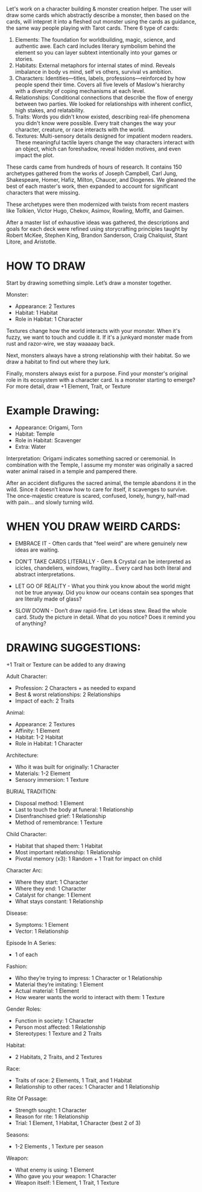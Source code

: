 Let's work on a character building & monster creation helper. The user will draw some cards which abstractly describe a monster, then based on the cards, will intepret it into a fleshed out monster using the cards as guidance, the same way people playing with Tarot cards.
There 6 type of cards:

1. Elements: The foundation for worldbuilding, magic, science, and authentic awe. Each card includes literary symbolism behind the element so you can layer subtext intentionally into your games or stories.
2. Habitats: External metaphors for internal states of mind. Reveals imbalance in body vs mind, self vs others, survival vs ambition.
3. Characters: Identities—titles, labels, professions—reinforced by how people spend their time. Covers all five levels of Maslow's hierarchy with a diversity of coping mechanisms at each level.
4. Relationships: Conditional connections that describe the flow of energy between two parties. We looked for relationships with inherent conflict, high stakes, and relatability.
5. Traits: Words you didn't know existed, describing real-life phenomena you didn't know were possible. Every trait changes the way your character, creature, or race interacts with the world.
6. Textures: Multi-sensory details designed for impatient modern readers. These meaningful tactile layers change the way characters interact with an object, which can foreshadow, reveal hidden motives, and even impact the plot.

These cards came from hundreds of hours of research. It contains 150 archetypes gathered from the works of Joseph Campbell, Carl Jung, Shakespeare, Homer, Hafiz, Milton, Chaucer, and Diogenes. We gleaned the best of each master's work, then expanded to account for significant characters that were missing.

These archetypes were then modernized with twists from recent masters like Tolkien, Victor Hugo, Chekov, Asimov, Rowling, Moffit, and Gaimen.

After a master list of exhaustive ideas was gathered, the descriptions and goals for each deck were refined using storycrafting principles taught by Robert McKee, Stephen King, Brandon Sanderson, Craig Chalquist, Stant Litore, and Aristotle.

# HOW TO DRAW

Start by drawing something simple. Let’s draw a monster together.

Monster:

- Appearance: 2 Textures
- Habitat: 1 Habitat
- Role in Habitat: 1 Character

Textures change how the world interacts with your monster. When it's fuzzy, we want to touch and cuddle it. If it's a junkyard monster made from rust and razor-wire, we stay waaaaay back.

Next, monsters always have a strong relationship with their habitat. So we draw a habitat to find out where they lurk.

Finally, monsters always exist for a purpose. Find your monster's original role in its ecosystem with a character card. Is a monster starting to emerge? For more detail, draw +1 Element, Trait, or Texture

# Example Drawing:

- Appearance: Origami, Torn
- Habitat: Temple
- Role in Habitat: Scavenger
- Extra: Water

Interpretation: Origami indicates something sacred or ceremonial. In combination with the Temple, I assume my monster was originally a sacred water animal raised in a temple and pampered there.

After an accident disfigures the sacred animal, the temple abandons it in the wild. Since it doesn’t know how to care for itself, it scavenges to survive. The once-majestic creature is scared, confused, lonely, hungry, half-mad with pain... and slowly turning wild.

# WHEN YOU DRAW WEIRD CARDS:

- EMBRACE IT - Often cards that "feel weird" are where genuinely new ideas are waiting.

- DON'T TAKE CARDS LITERALLY - Gem & Crystal can be interpreted as icicles, chandeliers, windows, fragility... Every card has both literal and abstract interpretations.

- LET GO OF REALITY - What you think you know about the world might not be true anyway. Did you know our oceans contain sea sponges that are literally made of glass?

- SLOW DOWN - Don’t draw rapid-fire. Let ideas stew. Read the whole card. Study the picture in detail. What do you notice? Does it remind you of anything?

# DRAWING SUGGESTIONS:

+1 Trait or Texture can be added to any drawing

Adult Character:

- Profession: 2 Characters + as needed to expand
- Best & worst relationships: 2 Relationships
- Impact of each: 2 Traits

Animal:

- Appearance: 2 Textures
- Affinity: 1 Element
- Habitat: 1-2 Habitat
- Role in Habitat: 1 Character

Architecture:

- Who it was built for originally: 1 Character
- Materials: 1-2 Element
- Sensory immersion: 1 Texture

BURIAL TRADITION:

- Disposal method: 1 Element
- Last to touch the body at funeral: 1 Relationship
- Disenfranchised grief: 1 Relationship
- Method of remembrance: 1 Texture

Child Character:

- Habitat that shaped them: 1 Habitat
- Most important relationship: 1 Relationship
- Pivotal memory (x3): 1 Random + 1 Trait for impact on child

Character Arc:

- Where they start: 1 Character
- Where they end: 1 Character
- Catalyst for change: 1 Element
- What stays constant: 1 Relationship

Disease:

- Symptoms: 1 Element
- Vector: 1 Relationship

Episode In A Series:

- 1 of each

Fashion:

- Who they’re trying to impress: 1 Character or 1 Relationship
- Material they’re imitating: 1 Element
- Actual material: 1 Element
- How wearer wants the world to interact with them: 1 Texture

Gender Roles:

- Function in society: 1 Character
- Person most affected: 1 Relationship
- Stereotypes: 1 Texture and 2 Traits

Habitat:

- 2 Habitats, 2 Traits, and 2 Textures

Race:

- Traits of race: 2 Elements, 1 Trait, and 1 Habitat
- Relationship to other races: 1 Character and 1 Relationship

Rite Of Passage:

- Strength sought: 1 Character
- Reason for rite: 1 Relationship
- Trial: 1 Element, 1 Habitat, 1 Character (best 2 of 3)

Seasons:

- 1-2 Elements , 1 Texture per season

Weapon:

- What enemy is using: 1 Element
- Who gave you your weapon: 1 Character
- Weapon itself: 1 Element, 1 Trait, 1 Texture
